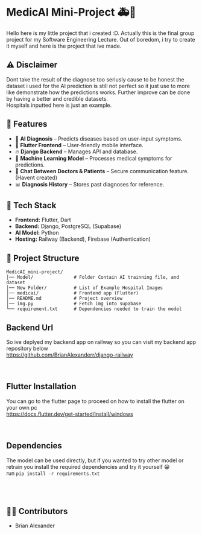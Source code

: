 # MedicAI Mini-Project 🚑🤖
Hello here is my little project that i created :D. Actually this is the final group project for my Software Engineering Lecture. Out of boredom, i try to create it myself and here is the project that ive made.

## ⚠ Disclaimer
Dont take the result of the diagnose too seriusly cause to be honest the dataset i used for the AI prediction is still not perfect so it just use to more like demonstrate how the predictions works. Further improve can be done by having a better and credible datasets.
<br>Hospitals inputted here is just an example.

## 📌 Features
- 🏥 **AI Diagnosis** – Predicts diseases based on user-input symptoms.
- 📱 **Flutter Frontend** – User-friendly mobile interface.
- 🔥 **Django Backend** – Manages API and database.
- 🔬 **Machine Learning Model** – Processes medical symptoms for predictions.
- 💬 **Chat Between Doctors & Patients** – Secure communication feature. (Havent created)  
- 📊 **Diagnosis History** – Stores past diagnoses for reference.


## 🚀 Tech Stack
- **Frontend:** Flutter, Dart  
- **Backend:** Django, PostgreSQL (Supabase)
- **AI Model:** Python
- **Hosting:** Railway (Backend), Firebase (Authentication)

## 📂 Project Structure
```
MedicAI_mini-project/            
│── Model/               # Folder Contain AI trainning file, and dataset
│── New Folder/          # List of Example Hospital Images
│── medicai/             # Frontend app (Flutter)
│── README.md            # Project overview
│── img.py               # Fetch img into supabase 
└── requirement.txt      # Dependencies needed to train the model               
```

## Backend Url
So ive deplyed my backend app on railway so you can visit my backend app repository below <br>
https://github.com/BrianAlexanderr/django-railway <br><br><br>


## Flutter Installation
You can go to the flutter page to proceed on how to install the flutter on your own pc <br>
https://docs.flutter.dev/get-started/install/windows <br><br><br>


## Dependencies
The model can be used directly, but if you wanted to try other model or retrain you install the required dependencies and try it yourself 😁<br>
run `pip install -r requirements.txt`
<br>
<br>
<br>
<br>

## 👨‍💻 Contributors
- Brian Alexander


